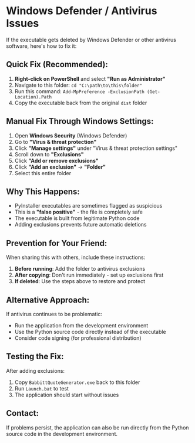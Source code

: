 # Windows Defender / Antivirus Issues

If the executable gets deleted by Windows Defender or other antivirus software, here's how to fix it:

## Quick Fix (Recommended):
1. **Right-click on PowerShell** and select **"Run as Administrator"**
2. Navigate to this folder: `cd "C:\path\to\this\folder"`
3. Run this command: `Add-MpPreference -ExclusionPath (Get-Location).Path`
4. Copy the executable back from the original `dist` folder

## Manual Fix Through Windows Settings:
1. Open **Windows Security** (Windows Defender)
2. Go to **"Virus & threat protection"**
3. Click **"Manage settings"** under "Virus & threat protection settings"
4. Scroll down to **"Exclusions"**
5. Click **"Add or remove exclusions"**
6. Click **"Add an exclusion"** → **"Folder"**
7. Select this entire folder

## Why This Happens:
- PyInstaller executables are sometimes flagged as suspicious
- This is a **"false positive"** - the file is completely safe
- The executable is built from legitimate Python code
- Adding exclusions prevents future automatic deletions

## Prevention for Your Friend:
When sharing this with others, include these instructions:
1. **Before running**: Add the folder to antivirus exclusions
2. **After copying**: Don't run immediately - set up exclusions first
3. **If deleted**: Use the steps above to restore and protect

## Alternative Approach:
If antivirus continues to be problematic:
- Run the application from the development environment
- Use the Python source code directly instead of the executable
- Consider code signing (for professional distribution)

## Testing the Fix:
After adding exclusions:
1. Copy `BabbittQuoteGenerator.exe` back to this folder
2. Run `Launch.bat` to test
3. The application should start without issues

## Contact:
If problems persist, the application can also be run directly from the Python source code in the development environment. 